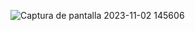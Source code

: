 ![Captura de pantalla 2023-11-02 145606](https://github.com/amezcua04s/FCA-Proyecto-OO-01/assets/147119596/4eee7f21-a521-4f68-9da9-315fff1a1b3a)
